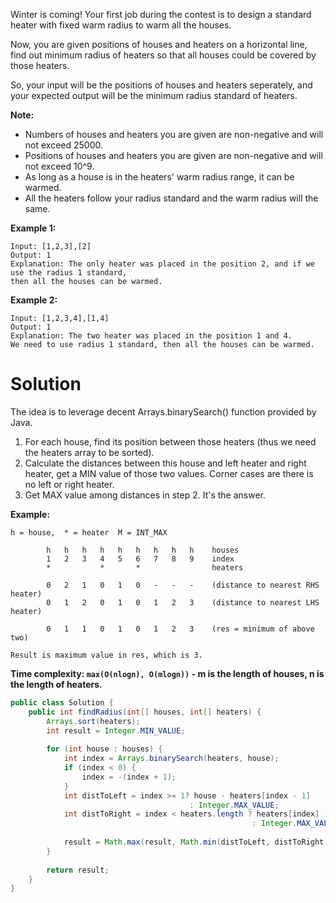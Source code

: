 Winter is coming! Your first job during the contest is to design a standard heater with fixed warm radius to warm all the houses.

Now, you are given positions of houses and heaters on a horizontal line, find out minimum radius of heaters so that all houses could be covered by those heaters.

So, your input will be the positions of houses and heaters seperately, and your expected output will be the minimum radius standard of heaters.

__Note:__

* Numbers of houses and heaters you are given are non-negative and will not exceed 25000.  
* Positions of houses and heaters you are given are non-negative and will not exceed 10^9.  
* As long as a house is in the heaters' warm radius range, it can be warmed.  
* All the heaters follow your radius standard and the warm radius will the same.  
 

__Example 1:__

```
Input: [1,2,3],[2]
Output: 1
Explanation: The only heater was placed in the position 2, and if we use the radius 1 standard, 
then all the houses can be warmed.
```

__Example 2:__

```
Input: [1,2,3,4],[1,4]
Output: 1
Explanation: The two heater was placed in the position 1 and 4. 
We need to use radius 1 standard, then all the houses can be warmed.
```

# Solution

The idea is to leverage decent Arrays.binarySearch() function provided by Java.

1. For each house, find its position between those heaters (thus we need the heaters array to be sorted).  
2. Calculate the distances between this house and left heater and right heater, get a MIN value of those two values. Corner cases are there is no left or right heater.  
3. Get MAX value among distances in step 2. It's the answer.  

__Example:__

```
h = house,  * = heater  M = INT_MAX

        h   h   h   h   h   h   h   h   h    houses
        1   2   3   4   5   6   7   8   9    index
        *           *       *                heaters
                
        0   2   1   0   1   0   -   -   -    (distance to nearest RHS heater)
        0   1   2   0   1   0   1   2   3    (distance to nearest LHS heater)

        0   1   1   0   1   0   1   2   3    (res = minimum of above two)

Result is maximum value in res, which is 3.
```

__Time complexity: `max(O(nlogn), O(mlogn))` - m is the length of houses, n is the length of heaters.__

```java
public class Solution {
    public int findRadius(int[] houses, int[] heaters) {
        Arrays.sort(heaters);
        int result = Integer.MIN_VALUE;
        
        for (int house : houses) {
            int index = Arrays.binarySearch(heaters, house);
            if (index < 0) {
        	    index = -(index + 1);
            }
            int distToLeft = index >= 1? house - heaters[index - 1] 
                                        : Integer.MAX_VALUE;
            int distToRight = index < heaters.length ? heaters[index] - house 
                                                      : Integer.MAX_VALUE;
        
            result = Math.max(result, Math.min(distToLeft, distToRight));
        }
        
        return result;
    }
}
```

